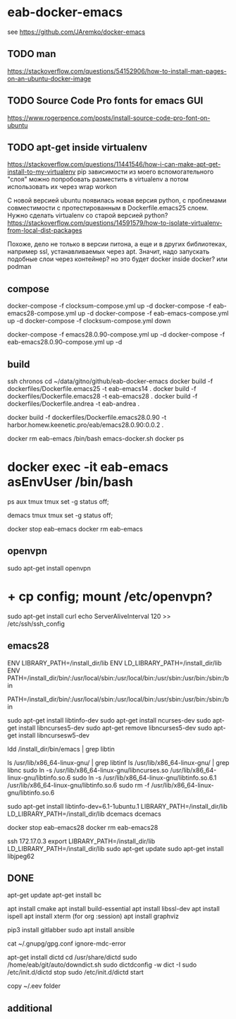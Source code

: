 # eab-docker-emacs

see https://github.com/JAremko/docker-emacs

## TODO man

https://stackoverflow.com/questions/54152906/how-to-install-man-pages-on-an-ubuntu-docker-image

## TODO Source Code Pro fonts for emacs GUI

https://www.rogerpence.com/posts/install-source-code-pro-font-on-ubuntu

## TODO apt-get inside virtualenv

https://stackoverflow.com/questions/11441546/how-i-can-make-apt-get-install-to-my-virtualenv
pip зависимости из моего вспомогательного "слоя" можно попробовать разместить в virtualenv
а потом использовать их через wrap workon

С новой версией ubuntu появилась новая версия python, с проблемами
совместимости с протестированным в Dockerfile.emacs25 слоем.
Нужно сделать virtualenv со старой версией python?
https://stackoverflow.com/questions/14591579/how-to-isolate-virtualenv-from-local-dist-packages

Похоже, дело не только в версии питона, а еще и в других библиотеках,
например ssl, устанавливаемых через apt. Значит, надо запускать
подобные слои через контейнер? но это будет docker inside docker? или podman

## compose

docker-compose -f clocksum-compose.yml up -d
docker-compose -f eab-emacs28-compose.yml up -d
docker-compose -f eab-emacs-compose.yml up -d
docker-compose -f clocksum-compose.yml down

docker-compose -f emacs28.0.90-compose.yml up -d
docker-compose -f eab-emacs28.0.90-compose.yml up -d

## build

ssh chronos
cd ~/data/gitno/github/eab-docker-emacs
docker build -f dockerfiles/Dockerfile.emacs25 -t eab-emacs14 .
docker build -f dockerfiles/Dockerfile.emacs28 -t eab-emacs28 .
docker build -f dockerfiles/Dockerfile.andrea -t eab-andrea .

docker build -f dockerfiles/Dockerfile.emacs28.0.90 -t harbor.homew.keenetic.pro/eab/emacs28.0.90:0.0.2 .

docker rm eab-emacs
/bin/bash emacs-docker.sh
docker ps
# docker exec -it eab-emacs asEnvUser /bin/bash
ps aux 
tmux
tmux set -g status off;

demacs
tmux
tmux set -g status off;

docker stop eab-emacs
docker rm eab-emacs


## openvpn 

sudo apt-get install openvpn
# + cp config; mount /etc/openvpn?
sudo apt-get install curl
echo     ServerAliveInterval 120 >> /etc/ssh/ssh_config


## emacs28

ENV LIBRARY_PATH=/install_dir/lib
ENV LD_LIBRARY_PATH=/install_dir/lib
ENV PATH=/install_dir/bin/:/usr/local/sbin:/usr/local/bin:/usr/sbin:/usr/bin:/sbin:/bin

PATH=/install_dir/bin/:/usr/local/sbin:/usr/local/bin:/usr/sbin:/usr/bin:/sbin:/bin

sudo apt-get install libtinfo-dev
sudo apt-get install ncurses-dev
sudo apt-get install libncurses5-dev
sudo apt-get remove libncurses5-dev
sudo apt-get install libncursesw5-dev

ldd /install_dir/bin/emacs | grep libtin

ls /usr/lib/x86_64-linux-gnu/ | grep libtinf
ls /usr/lib/x86_64-linux-gnu/ | grep libnc
sudo ln -s /usr/lib/x86_64-linux-gnu/libncurses.so /usr/lib/x86_64-linux-gnu/libtinfo.so.6
sudo ln -s /usr/lib/x86_64-linux-gnu/libtinfo.so.6.1 /usr/lib/x86_64-linux-gnu/libtinfo.so.6
sudo rm -f /usr/lib/x86_64-linux-gnu/libtinfo.so.6

sudo apt-get install libtinfo-dev=6.1-1ubuntu.1
LIBRARY_PATH=/install_dir/lib LD_LIBRARY_PATH=/install_dir/lib dcemacs
dcemacs

docker stop eab-emacs28
docker rm eab-emacs28



ssh 172.17.0.3
export LIBRARY_PATH=/install_dir/lib LD_LIBRARY_PATH=/install_dir/lib
sudo apt-get update
sudo apt-get install libjpeg62

## DONE

apt-get update
apt-get install bc

apt install cmake
apt install build-essential
apt install libssl-dev
apt install ispell
apt install xterm (for org :session)
apt install graphviz

pip3 install gitlabber
sudo apt install ansible

cat ~/.gnupg/gpg.conf
ignore-mdc-error


<!-- dictionary -->
apt-get install dictd
cd /usr/share/dictd
sudo /home/eab/git/auto/downdict.sh
sudo dictdconfig -w
dict -I
sudo /etc/init.d/dictd stop
sudo /etc/init.d/dictd start

copy ~/.eev folder

## additional

